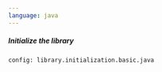 ```yaml
---
language: java
---
```


##### Initialize the library

```code
config: library.initialization.basic.java
```
